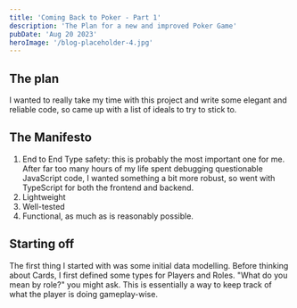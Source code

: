 ```yaml
---
title: 'Coming Back to Poker - Part 1'
description: 'The Plan for a new and improved Poker Game'
pubDate: 'Aug 20 2023'
heroImage: '/blog-placeholder-4.jpg'
---
```


## The plan

I wanted to really take my time with this project and write some elegant and reliable code, so came up with a list of ideals to try to stick to.

## The Manifesto

1. End to End Type safety: this is probably the most important one for me. After far too many hours of my life spent debugging questionable JavaScript code, I wanted something a bit more robust, so went with TypeScript for both the frontend and backend.
2. Lightweight
3. Well-tested
4. Functional, as much as is reasonably possible.

## Starting off

The first thing I started with was some initial data modelling. Before thinking about Cards, I first defined some types for Players and Roles. "What do you mean by role?" you might ask. This is essentially a way to keep track of what the player is doing gameplay-wise.